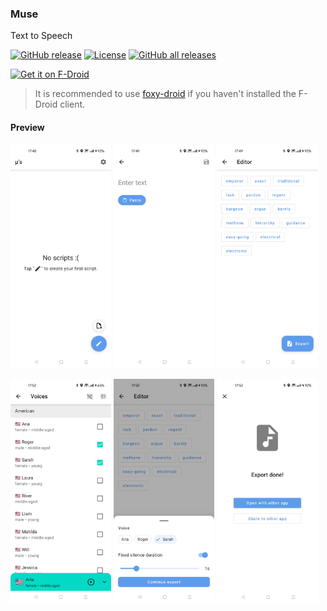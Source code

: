 ### Muse

Text to Speech

[![GitHub release](https://img.shields.io/github/v/release/kkoshin/Muse)](https://github.com/kkoshin/Muse/releases) 
[![License](https://img.shields.io/github/license/kkoshin/Muse?color=blue)](LICENSE)
[![GitHub all releases](https://img.shields.io/github/downloads/kkoshin/Muse/total?label=Downloads&logo=github)](https://github.com/kkoshin/Muse/releases/)

[<img alt="Get it on F-Droid" src="https://fdroid.gitlab.io/artwork/badge/get-it-on.png" width="240">](https://f-droid.org/packages/io.github.kkoshin.muse)
> It is recommended to use [foxy-droid](https://github.com/kitsunyan/foxy-droid) if you haven't installed the F-Droid client.

#### Preview
<p><img src="fastlane/metadata/android/en-US/images/phoneScreenshots/1.jpg" width="32%" /> <img src="fastlane/metadata/android/en-US/images/phoneScreenshots/2.jpg" width="32%" /> <img src="fastlane/metadata/android/en-US/images/phoneScreenshots/3.jpg" width="32%" />
<p><img src="fastlane/metadata/android/en-US/images/phoneScreenshots/4.png" width="32%" /> <img src="fastlane/metadata/android/en-US/images/phoneScreenshots/5.jpg" width="32%" /> <img src="fastlane/metadata/android/en-US/images/phoneScreenshots/6.jpg" width="32%" />
